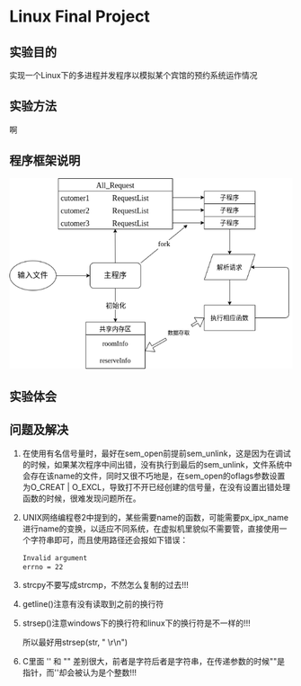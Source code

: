 # Linux Final Project

## 实验目的

实现一个Linux下的多进程并发程序以模拟某个宾馆的预约系统运作情况

## 实验方法

啊

## 程序框架说明

![程序框架](./img/%E7%A8%8B%E5%BA%8F%E6%A1%86%E6%9E%B6.png)

## 实验体会

## 问题及解决

1. 在使用有名信号量时，最好在sem_open前提前sem_unlink，这是因为在调试的时候，如果某次程序中间出错，没有执行到最后的sem_unlink，文件系统中会存在该name的文件，同时又很不巧地是，在sem_open的oflags参数设置为O_CREAT | O_EXCL，导致打不开已经创建的信号量，在没有设置出错处理函数的时候，很难发现问题所在。

2. UNIX网络编程卷2中提到的，某些需要name的函数，可能需要px_ipx_name进行name的变换，以适应不同系统，在虚拟机里貌似不需要管，直接使用一个字符串即可，而且使用路径还会报如下错误：

   ```shell
   Invalid argument
   errno = 22
   ```

3. strcpy不要写成strcmp，不然怎么复制的过去!!!

4. getline()注意有没有读取到之前的换行符

5. strsep()注意windows下的换行符和linux下的换行符是不一样的!!!

   所以最好用strsep(str, " \r\n")

6. C里面 '' 和 "" 差别很大，前者是字符后者是字符串，在传递参数的时候""是指针，而''却会被认为是个整数!!!